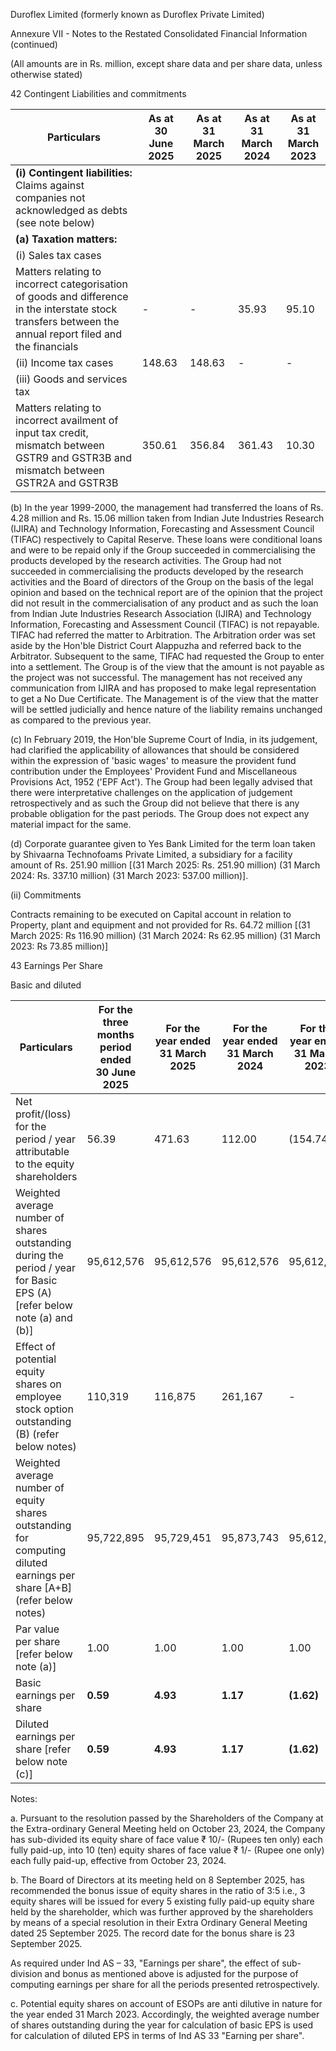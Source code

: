 Duroflex Limited (formerly known as Duroflex Private Limited)

Annexure VII - Notes to the Restated Consolidated Financial Information (continued)

(All amounts are in Rs. million, except share data and per share data, unless otherwise stated)

42 Contingent Liabilities and commitments

<table><thead><tr><th>Particulars</th><th>As at<br>30 June 2025</th><th>As at<br>31 March 2025</th><th>As at<br>31 March 2024</th><th>As at<br>31 March 2023</th></tr></thead><tbody><tr><td><strong>(i) Contingent liabilities:</strong><br>Claims against companies not acknowledged as debts (see note below)</td><td></td><td></td><td></td><td></td></tr><tr><td><strong>(a) Taxation matters:</strong></td><td></td><td></td><td></td><td></td></tr><tr><td>(i) Sales tax cases</td><td></td><td></td><td></td><td></td></tr><tr><td>Matters relating to incorrect categorisation of goods and difference in the interstate stock transfers between the annual report filed and the financials</td><td>-</td><td>-</td><td>35.93</td><td>95.10</td></tr><tr><td>(ii) Income tax cases</td><td>148.63</td><td>148.63</td><td>-</td><td>-</td></tr><tr><td>(iii) Goods and services tax</td><td></td><td></td><td></td><td></td></tr><tr><td>Matters relating to incorrect availment of input tax credit, mismatch between GSTR9 and GSTR3B and mismatch between GSTR2A and GSTR3B</td><td>350.61</td><td>356.84</td><td>361.43</td><td>10.30</td></tr></tbody></table>

(b) In the year 1999-2000, the management had transferred the loans of Rs. 4.28 million and Rs. 15.06 million taken from Indian Jute Industries Research (IJIRA) and Technology Information, Forecasting and Assessment Council (TIFAC) respectively to Capital Reserve. These loans were conditional loans and were to be repaid only if the Group succeeded in commercialising the products developed by the research activities. The Group had not succeeded in commercialising the products developed by the research activities and the Board of directors of the Group on the basis of the legal opinion and based on the technical report are of the opinion that the project did not result in the commercialisation of any product and as such the loan from Indian Jute Industries Research Association (IJIRA) and Technology Information, Forecasting and Assessment Council (TIFAC) is not repayable. TIFAC had referred the matter to Arbitration. The Arbitration order was set aside by the Hon'ble District Court Alappuzha and referred back to the Arbitrator. Subsequent to the same, TIFAC had requested the Group to enter into a settlement. The Group is of the view that the amount is not payable as the project was not successful. The management has not received any communication from IJIRA and has proposed to make legal representation to get a No Due Certificate. The Management is of the view that the matter will be settled judicially and hence nature of the liability remains unchanged as compared to the previous year.

(c) In February 2019, the Hon'ble Supreme Court of India, in its judgement, had clarified the applicability of allowances that should be considered within the expression of 'basic wages' to measure the provident fund contribution under the Employees' Provident Fund and Miscellaneous Provisions Act, 1952 ('EPF Act'). The Group had been legally advised that there were interpretative challenges on the application of judgement retrospectively and as such the Group did not believe that there is any probable obligation for the past periods. The Group does not expect any material impact for the same.

(d) Corporate guarantee given to Yes Bank Limited for the term loan taken by Shivaarna Technofoams Private Limited, a subsidiary for a facility amount of Rs. 251.90 million [(31 March 2025: Rs. 251.90 million) (31 March 2024: Rs. 337.10 million) (31 March 2023: 537.00 million)].

(ii) Commitments

Contracts remaining to be executed on Capital account in relation to Property, plant and equipment and not provided for Rs. 64.72 million [(31 March 2025: Rs 116.90 million) (31 March 2024: Rs 62.95 million) (31 March 2023: Rs 73.85 million)]

43 Earnings Per Share

Basic and diluted

<table><thead><tr><th>Particulars</th><th>For the three months<br>period ended<br>30 June 2025</th><th>For the year ended<br>31 March 2025</th><th>For the year ended<br>31 March 2024</th><th>For the year ended<br>31 March 2023</th></tr></thead><tbody><tr><td>Net profit/(loss) for the period / year attributable to the equity shareholders</td><td>56.39</td><td>471.63</td><td>112.00</td><td>(154.74)</td></tr><tr><td>Weighted average number of shares outstanding during the period / year for Basic EPS (A) [refer below note (a) and (b)]</td><td>95,612,576</td><td>95,612,576</td><td>95,612,576</td><td>95,612,576</td></tr><tr><td>Effect of potential equity shares on employee stock option outstanding (B) (refer below notes)</td><td>110,319</td><td>116,875</td><td>261,167</td><td>-</td></tr><tr><td>Weighted average number of equity shares outstanding for computing diluted earnings per share [A+B] (refer below notes)</td><td>95,722,895</td><td>95,729,451</td><td>95,873,743</td><td>95,612,576</td></tr><tr><td>Par value per share [refer below note (a)]</td><td>1.00</td><td>1.00</td><td>1.00</td><td>1.00</td></tr><tr><td>Basic earnings per share</td><td><strong>0.59</strong></td><td><strong>4.93</strong></td><td><strong>1.17</strong></td><td><strong>(1.62)</strong></td></tr><tr><td>Diluted earnings per share [refer below note (c)]</td><td><strong>0.59</strong></td><td><strong>4.93</strong></td><td><strong>1.17</strong></td><td><strong>(1.62)</strong></td></tr></tbody></table>

Notes:

a. Pursuant to the resolution passed by the Shareholders of the Company at the Extra-ordinary General Meeting held on October 23, 2024, the Company has sub-divided its equity share of face value ₹ 10/- (Rupees ten only) each fully paid-up, into 10 (ten) equity shares of face value ₹ 1/- (Rupee one only) each fully paid-up, effective from October 23, 2024.

b. The Board of Directors at its meeting held on 8 September 2025, has recommended the bonus issue of equity shares in the ratio of 3:5 i.e., 3 equity shares will be issued for every 5 existing fully paid-up equity share held by the shareholder, which was further approved by the shareholders by means of a special resolution in their Extra Ordinary General Meeting dated 25 September 2025. The record date for the bonus share is 23 September 2025.

As required under Ind AS – 33, "Earnings per share", the effect of sub-division and bonus as mentioned above is adjusted for the purpose of computing earnings per share for all the periods presented retrospectively.

c. Potential equity shares on account of ESOPs are anti dilutive in nature for the year ended 31 March 2023. Accordingly, the weighted average number of shares outstanding during the year for calculation of basic EPS is used for calculation of diluted EPS in terms of Ind AS 33 "Earning per share".